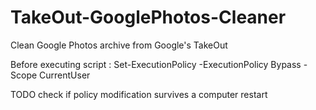 # TakeOut-GooglePhotos-Cleaner
Clean Google Photos archive from Google's TakeOut

Before executing script :
    Set-ExecutionPolicy -ExecutionPolicy Bypass -Scope CurrentUser

TODO check if policy modification survives a computer restart